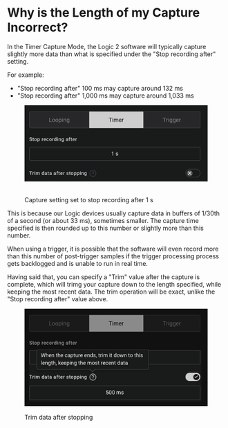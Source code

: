# Why is the Length of my Capture Incorrect?

In the Timer Capture Mode, the Logic 2 software will typically capture slightly more data than what is specified under the "Stop recording after" setting.&#x20;

For example:

* "Stop recording after" 100 ms may capture around 132 ms
* "Stop recording after" 1,000 ms may capture around 1,033 ms

<figure><img src="../../.gitbook/assets/Screenshot 2023-06-12 at 2.16.27 PM.png" alt=""><figcaption><p><br>Capture setting set to stop recording after 1 s</p></figcaption></figure>

This is because our Logic devices usually capture data in buffers of 1/30th of a second (or about 33 ms), sometimes smaller. The capture time specified is then rounded up to this number or slightly more than this number.

When using a trigger, it is possible that the software will even record more than this number of post-trigger samples if the trigger processing process gets backlogged and is unable to run in real time.

Having said that, you can specify a "Trim" value after the capture is complete, which will trimg your capture down to the length specified, while keeping the most recent data. The trim operation will be exact, unlike the "Stop recording after" value above.

<figure><img src="../../.gitbook/assets/Screenshot 2023-06-12 at 2.20.39 PM.png" alt=""><figcaption><p>Trim data after stopping</p></figcaption></figure>
